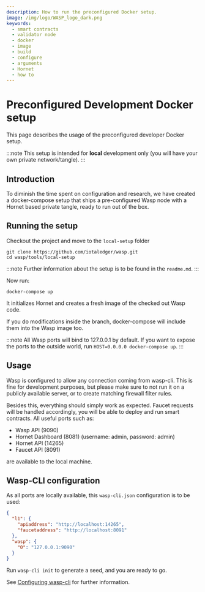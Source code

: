 ```yaml
---
description: How to run the preconfigured Docker setup.
image: /img/logo/WASP_logo_dark.png
keywords:
  - smart contracts
  - validator node
  - docker
  - image
  - build
  - configure
  - arguments
  - Hornet
  - how to
---
```


# Preconfigured Development Docker setup

This page describes the usage of the preconfigured developer Docker setup.

:::note
This setup is intended for **local** development only (you will have your own private network/tangle).
:::

## Introduction

To diminish the time spent on configuration and research, we have created a docker-compose setup that ships a pre-configured Wasp node with a Hornet based private tangle, ready to run out of the box.

## Running the setup

Checkout the project and move to the `local-setup` folder

```shell
git clone https://github.com/iotaledger/wasp.git
cd wasp/tools/local-setup
```

:::note
Further information about the setup is to be found in the `readme.md`.
:::

Now run:

```
docker-compose up
```

It initializes Hornet and creates a fresh image of the checked out Wasp code. 

If you do modifications inside the branch, docker-compose will include them into the Wasp image too.

:::note
All Wasp ports will bind to 127.0.0.1 by default. 
If you want to expose the ports to the outside world, run `HOST=0.0.0.0 docker-compose up`.
:::

## Usage

Wasp is configured to allow any connection coming from wasp-cli. This is fine for development purposes, but please make sure to not run it on a publicly available server, or to create matching firewall filter rules.

Besides this, everything should simply work as expected. Faucet requests will be handled accordingly, you will be able to deploy and run smart contracts. All useful ports such as:

- Wasp API (9090)
- Hornet Dashboard (8081) (username: admin, password: admin)
- Hornet API (14265)
- Faucet API (8091)

are available to the local machine.

## Wasp-CLI configuration

As all ports are locally available, this `wasp-cli.json` configuration is to be used:

```json
{
  "l1": {
    "apiaddress": "http://localhost:14265",
    "faucetaddress": "http://localhost:8091"
  },
  "wasp": {
    "0": "127.0.0.1:9090"
  }
}
```

Run `wasp-cli init` to generate a seed, and you are ready to go.

See [Configuring wasp-cli](../chains_and_nodes/wasp-cli) for further information.
